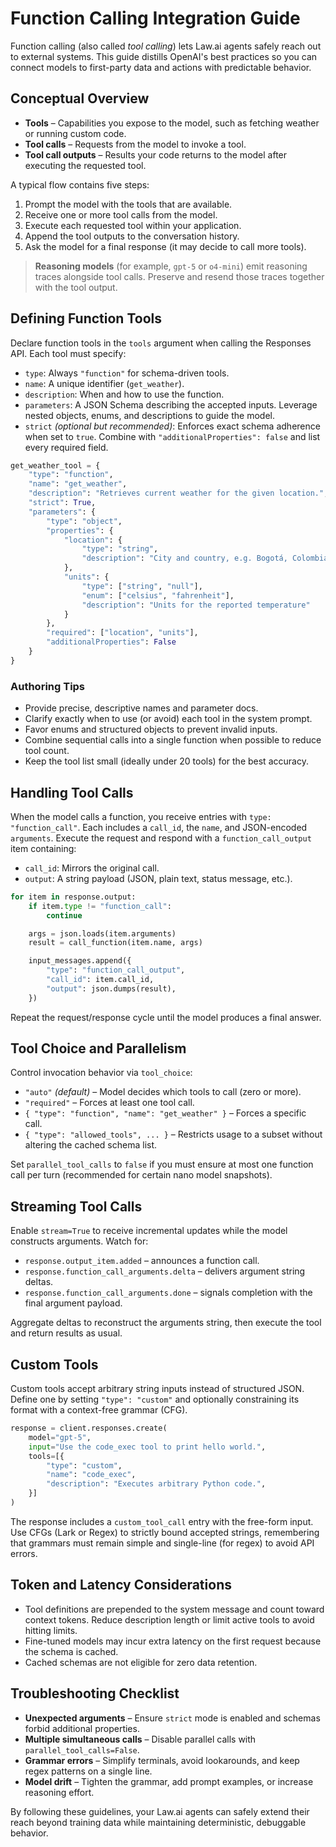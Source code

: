 # Function Calling Integration Guide

Function calling (also called *tool calling*) lets Law.ai agents safely reach out to
external systems. This guide distills OpenAI's best practices so you can connect
models to first-party data and actions with predictable behavior.

## Conceptual Overview

- **Tools** – Capabilities you expose to the model, such as fetching weather or
  running custom code.
- **Tool calls** – Requests from the model to invoke a tool.
- **Tool call outputs** – Results your code returns to the model after executing
  the requested tool.

A typical flow contains five steps:

1. Prompt the model with the tools that are available.
2. Receive one or more tool calls from the model.
3. Execute each requested tool within your application.
4. Append the tool outputs to the conversation history.
5. Ask the model for a final response (it may decide to call more tools).

> **Reasoning models** (for example, `gpt-5` or `o4-mini`) emit reasoning traces
> alongside tool calls. Preserve and resend those traces together with the tool
> output.

## Defining Function Tools

Declare function tools in the `tools` argument when calling the Responses API.
Each tool must specify:

- `type`: Always `"function"` for schema-driven tools.
- `name`: A unique identifier (`get_weather`).
- `description`: When and how to use the function.
- `parameters`: A JSON Schema describing the accepted inputs. Leverage nested
  objects, enums, and descriptions to guide the model.
- `strict` *(optional but recommended)*: Enforces exact schema adherence when
  set to `true`. Combine with `"additionalProperties": false` and list every
  required field.

```python
get_weather_tool = {
    "type": "function",
    "name": "get_weather",
    "description": "Retrieves current weather for the given location.",
    "strict": True,
    "parameters": {
        "type": "object",
        "properties": {
            "location": {
                "type": "string",
                "description": "City and country, e.g. Bogotá, Colombia"
            },
            "units": {
                "type": ["string", "null"],
                "enum": ["celsius", "fahrenheit"],
                "description": "Units for the reported temperature"
            }
        },
        "required": ["location", "units"],
        "additionalProperties": False
    }
}
```

### Authoring Tips

- Provide precise, descriptive names and parameter docs.
- Clarify exactly when to use (or avoid) each tool in the system prompt.
- Favor enums and structured objects to prevent invalid inputs.
- Combine sequential calls into a single function when possible to reduce tool
  count.
- Keep the tool list small (ideally under 20 tools) for the best accuracy.

## Handling Tool Calls

When the model calls a function, you receive entries with `type: "function_call"`.
Each includes a `call_id`, the `name`, and JSON-encoded `arguments`. Execute the
request and respond with a `function_call_output` item containing:

- `call_id`: Mirrors the original call.
- `output`: A string payload (JSON, plain text, status message, etc.).

```python
for item in response.output:
    if item.type != "function_call":
        continue

    args = json.loads(item.arguments)
    result = call_function(item.name, args)

    input_messages.append({
        "type": "function_call_output",
        "call_id": item.call_id,
        "output": json.dumps(result),
    })
```

Repeat the request/response cycle until the model produces a final answer.

## Tool Choice and Parallelism

Control invocation behavior via `tool_choice`:

- `"auto"` *(default)* – Model decides which tools to call (zero or more).
- `"required"` – Forces at least one tool call.
- `{ "type": "function", "name": "get_weather" }` – Forces a specific call.
- `{ "type": "allowed_tools", ... }` – Restricts usage to a subset without
  altering the cached schema list.

Set `parallel_tool_calls` to `false` if you must ensure at most one function call
per turn (recommended for certain nano model snapshots).

## Streaming Tool Calls

Enable `stream=True` to receive incremental updates while the model constructs
arguments. Watch for:

- `response.output_item.added` – announces a function call.
- `response.function_call_arguments.delta` – delivers argument string deltas.
- `response.function_call_arguments.done` – signals completion with the final
  argument payload.

Aggregate deltas to reconstruct the arguments string, then execute the tool and
return results as usual.

## Custom Tools

Custom tools accept arbitrary string inputs instead of structured JSON. Define
one by setting `"type": "custom"` and optionally constraining its format with a
context-free grammar (CFG).

```python
response = client.responses.create(
    model="gpt-5",
    input="Use the code_exec tool to print hello world.",
    tools=[{
        "type": "custom",
        "name": "code_exec",
        "description": "Executes arbitrary Python code.",
    }]
)
```

The response includes a `custom_tool_call` entry with the free-form input. Use
CFGs (Lark or Regex) to strictly bound accepted strings, remembering that
grammars must remain simple and single-line (for regex) to avoid API errors.

## Token and Latency Considerations

- Tool definitions are prepended to the system message and count toward context
  tokens. Reduce description length or limit active tools to avoid hitting
  limits.
- Fine-tuned models may incur extra latency on the first request because the
  schema is cached.
- Cached schemas are not eligible for zero data retention.

## Troubleshooting Checklist

- **Unexpected arguments** – Ensure `strict` mode is enabled and schemas forbid
  additional properties.
- **Multiple simultaneous calls** – Disable parallel calls with
  `parallel_tool_calls=False`.
- **Grammar errors** – Simplify terminals, avoid lookarounds, and keep regex
  patterns on a single line.
- **Model drift** – Tighten the grammar, add prompt examples, or increase
  reasoning effort.

By following these guidelines, your Law.ai agents can safely extend their reach
beyond training data while maintaining deterministic, debuggable behavior.
